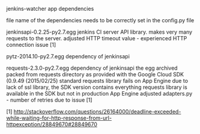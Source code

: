 jenkins-watcher app dependencies

file name of the dependencies needs to be correctly set in the config.py file

jenkinsapi-0.2.25-py2.7.egg
    jenkins CI server API library. makes very many requests to the server.
    adjusted HTTP timeout value - experienced HTTP connection issue [1]

pytz-2014.10-py2.7.egg
    dependency of jenkinsapi
    
requests-2.3.0-py2.7.egg
    dependency of jenkinsapi
    the egg archived packed from requests directory as provided with the
    Google Cloud SDK (0.9.49 (2015/02/25)
    standard requests library fails on App Engine due to lack of ssl library,
    the SDK version contains everything
    requests library is available in the SDK but not in production App Engine
    adjusted adapters.py - number of retries due to issue [1]

[1] http://stackoverflow.com/questions/26164000/deadline-exceeded-while-waiting-for-http-response-from-url-httpexception/28849670#28849670